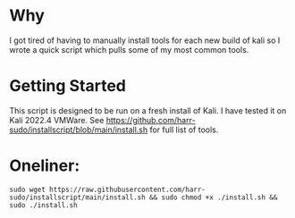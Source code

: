 # Why

I got tired of having to manually install tools for each new build of kali so I wrote a quick script which pulls some of my most common tools. 


# Getting Started

This script is designed to be run on a fresh install of Kali. I have tested it on Kali 2022.4 VMWare.
See https://github.com/harr-sudo/installscript/blob/main/install.sh for full list of tools.   



# Oneliner:

```
sudo wget https://raw.githubusercontent.com/harr-sudo/installscript/main/install.sh && sudo chmod +x ./install.sh && sudo ./install.sh
```
